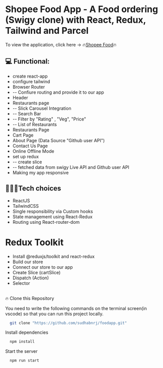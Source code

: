# Shopee Food App - A Food ordering (Swigy clone) with React, Redux, Tailwind and Parcel
To view the application, click here → 🔥[Shopee Food](https://shopeefood.netlify.app/ "Shopee Food")🔥
## 💻 Functional: 
- create react-app
- configure tailwind
- Browser Router
-  -- Confiure routing and provide it to our app
- Header
- Restaurants page
- -- Slick Carousel Integration
- -- Search Bar
- -- Filter by "Rating" , "Veg", "Price"
- -- List of Restaurants
- Restaurants Page
- Cart Page
- About Page (Data Source "Github user API")
- Contact Us Page
- Online Offline Mode 
- set up redux
- -- create slice
- -- fetched data from swigy Live API and Github user API
- Making my app responsive

## 👨🏻‍💻Tech choices
- ReactJS
- TailwindCSS
- Single responsibility via Custom hooks
- State management using React-Redux
- Routing using React-router-dom

# Redux Toolkit
- Install @reduxjs/toolkit and react-redux
- Build our store
- Connect our store to our app
- Create Slice (cartSlice)
- Dispatch (Action)
- Selector

<br/>
🔥 Clone this Repository

You need to write the following commands on the terminal screen(in vscode) so that you can run this project locally.

```bash
  git clone "https://github.com/sudhabnrj/foodapp.git"
```
Install dependencies

```bash
  npm install
```

Start the server

```bash
  npm run start
```
